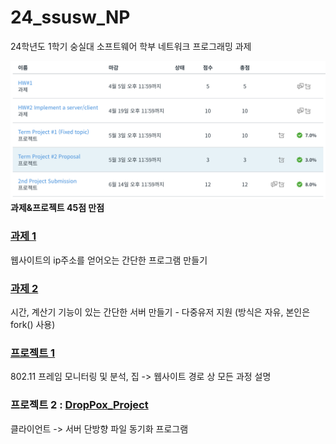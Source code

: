 # 24_ssusw_NP
24학년도 1학기 숭실대 소프트웨어 학부 네트워크 프로그래밍 과제

![hwpj](https://raw.githubusercontent.com/kitsune03k/24_ssusw_NP/main/hwpj.png)\
**과제&프로젝트 45점 만점**

### [과제 1](https://github.com/kitsune03k/24_ssusw_NP/tree/main/hw1)
웹사이트의 ip주소를 얻어오는 간단한 프로그램 만들기

### [과제 2](https://github.com/kitsune03k/24_ssusw_NP/tree/main/hw2)
시간, 계산기 기능이 있는 간단한 서버 만들기 - 다중유저 지원 (방식은 자유, 본인은 fork() 사용)

### [프로젝트 1](https://github.com/kitsune03k/24_ssusw_NP/tree/main/pj1)
802.11 프레임 모니터링 및 분석, 집 -> 웹사이트 경로 상 모든 과정 설명

### 프로젝트 2 : [DropPox_Project](https://github.com/kitsune03k/DropPox_Project)
클라이언트 -> 서버 단방향 파일 동기화 프로그램
